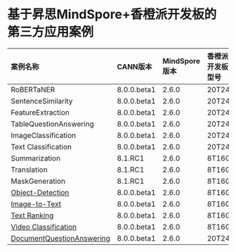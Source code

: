 # 基于昇思MindSpore+香橙派开发板的第三方应用案例


| 案例名称               | CANN版本    | MindSpore版本 | 香橙派开发板型号 |
| :--------------------- | :---------- | :------------ | :--------------- |
| RoBERTaNER             | 8.0.0.beta1 | 2.6.0         | 20T24G           |
| SentenceSimilarity     | 8.0.0.beta1 | 2.6.0         | 20T24G           |
| FeatureExtraction      | 8.0.0.beta1 | 2.6.0         | 20T24G           |
| TableQuestionAnswering | 8.0.0.beta1 | 2.6.0         | 20T24G           |
| ImageClassification    | 8.0.0.beta1 | 2.6.0         | 20T24G           |
| Text Classification    | 8.0.0.beta1 | 2.6.0         | 20T24G           |
| Summarization          | 8.1.RC1     | 2.6.0         | 8T16G            |
| Translation            | 8.1.RC1     | 2.6.0         | 8T16G            |
| MaskGeneration         | 8.1.RC1     | 2.6.0         | 8T16G            |
| [Object-Detection](https://github.com/mindspore-courses/orange-pi-mindspore/tree/master/Online/community/04-Object-Detection) |8.0.0.beta1   |2.6.0  |8T16G  |
| [Image-to-Text](https://github.com/mindspore-courses/orange-pi-mindspore/tree/master/Online/community/06-Image-to-Text) |8.0.0.beta1   |2.6.0  |8T16G  |
| [Text Ranking](https://github.com/mindspore-courses/orange-pi-mindspore/tree/master/Online/community/18-Text-Ranking) | 8.0.0.beta1  | 2.6.0 |8T16G |
| [Video Classification](https://github.com/mindspore-courses/orange-pi-mindspore/tree/master/Online/community/07-Video-Classification) | 8.0.0.beta1  | 2.6.0 |8T16G |
| [DocumentQuestionAnswering](https://github.com/mindspore-courses/orange-pi-mindspore/tree/master/Online/community/DocumentQuestionAnswering) | 8.0.0.beta1 | 2.6.0         | 20T24G           |


